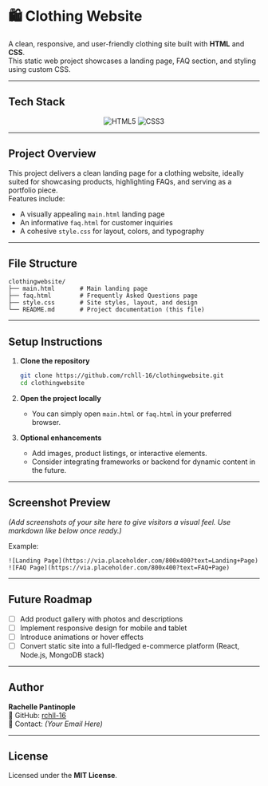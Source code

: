 # 🛍 Clothing Website

A clean, responsive, and user-friendly clothing site built with **HTML** and **CSS**.  
This static web project showcases a landing page, FAQ section, and styling using custom CSS.

---

##  Tech Stack

<p align="center">
  <img src="https://img.shields.io/badge/HTML5-E34F26?style=for-the-badge&logo=html5&logoColor=white" alt="HTML5" />
  <img src="https://img.shields.io/badge/CSS3-1572B6?style=for-the-badge&logo=css3&logoColor=white" alt="CSS3" />
</p>

---

##  Project Overview

This project delivers a clean landing page for a clothing website, ideally suited for showcasing products, highlighting FAQs, and serving as a portfolio piece.  
Features include:
- A visually appealing `main.html` landing page  
- An informative `faq.html` for customer inquiries  
- A cohesive `style.css` for layout, colors, and typography

---

##  File Structure

```
clothingwebsite/
├── main.html       # Main landing page
├── faq.html        # Frequently Asked Questions page
├── style.css       # Site styles, layout, and design
└── README.md       # Project documentation (this file)
```

---

##  Setup Instructions

1. **Clone the repository**
   ```bash
   git clone https://github.com/rchll-16/clothingwebsite.git
   cd clothingwebsite
   ```

2. **Open the project locally**
   - You can simply open `main.html` or `faq.html` in your preferred browser.

3. **Optional enhancements**
   - Add images, product listings, or interactive elements.
   - Consider integrating frameworks or backend for dynamic content in the future.

---

##  Screenshot Preview

*(Add screenshots of your site here to give visitors a visual feel. Use markdown like below once ready.)*

Example:
```
![Landing Page](https://via.placeholder.com/800x400?text=Landing+Page)
![FAQ Page](https://via.placeholder.com/800x400?text=FAQ+Page)
```

---

##  Future Roadmap

- [ ] Add product gallery with photos and descriptions  
- [ ] Implement responsive design for mobile and tablet  
- [ ] Introduce animations or hover effects  
- [ ] Convert static site into a full-fledged e-commerce platform (React, Node.js, MongoDB stack)

---

##  Author

**Rachelle Pantinople**  
🔗 GitHub: [rchll-16](https://github.com/rchll-16)  
📧 Contact: *(Your Email Here)*

---

##  License

Licensed under the **MIT License**.
